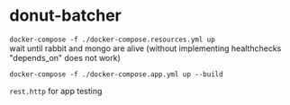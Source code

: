 # donut-batcher

`docker-compose -f ./docker-compose.resources.yml up`  
wait until rabbit and mongo are alive (without implementing healthchecks "depends_on" does not work)  

`docker-compose -f ./docker-compose.app.yml up --build`

`rest.http` for app testing
